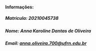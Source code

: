 #### Informações:

##### Matricula: 20210045738
##### Nome: Anna Karoline Dantas de Oliveira
##### Email: anna.oliveira.700@ufrn.edu.br
